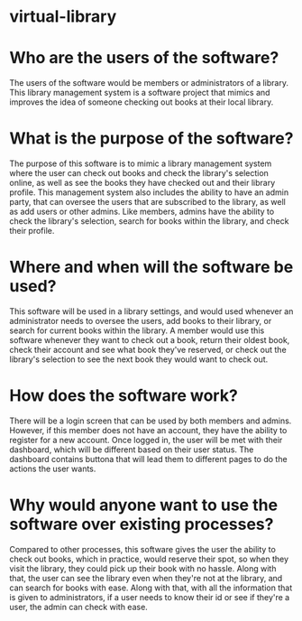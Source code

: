 # virtual-library

# Who are the users of the software?
The users of the software would be members or administrators of a library. This library management system is a software project that mimics and improves the idea of someone checking out books at their local library. 

# What is the purpose of the software?
The purpose of this software is to mimic a library management system where the user can check out books and check the library's selection online, as well as see the books they have checked out and their library profile. This management system also includes the ability to have an admin party, that can oversee the users that are subscribed to the library, as well as add users or other admins. Like members, admins have the ability to check the library's selection, search for books within the library, and check their profile.

# Where and when will the software be used?
This software will be used in a library settings, and would used whenever an administrator needs to oversee the users, add books to their library, or search for current books within the library. A member would use this software whenever they want to check out a book, return their oldest book, check their account and see what book they've reserved, or check out the library's selection to see the next book they would want to check out.

# How does the software work?
There will be a login screen that can be used by both members and admins. However, if this member does not have an account, they have the ability to register for a new account. Once logged in, the user will be met with their dashboard, which will be different based on their user status. The dashboard contains buttona that will lead them to different pages to do the actions the user wants. 

# Why would anyone want to use the software over existing processes?
Compared to other processes, this software gives the user the ability to check out books, which in practice, would reserve their spot, so when they visit the library, they could pick up their book with no hassle. Along with that, the user can see the library even when they're not at the library, and can search for books with ease. Along with that, with all the information that is given to administrators, if a user needs to know their id or see if they're a user, the admin can check with ease. 
